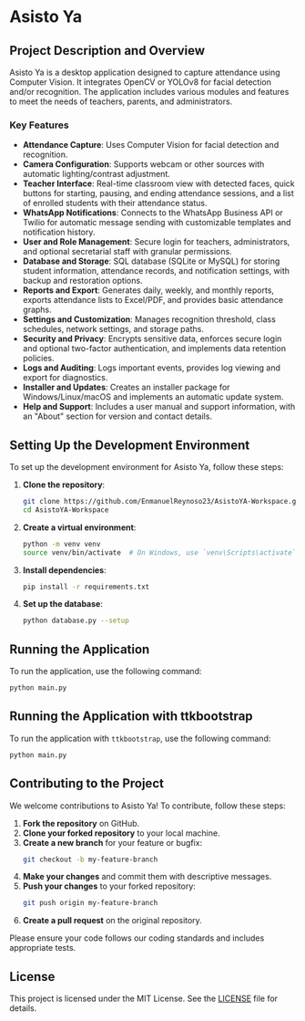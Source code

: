 # Asisto Ya

## Project Description and Overview

Asisto Ya is a desktop application designed to capture attendance using Computer Vision. It integrates OpenCV or YOLOv8 for facial detection and/or recognition. The application includes various modules and features to meet the needs of teachers, parents, and administrators.

### Key Features

- **Attendance Capture**: Uses Computer Vision for facial detection and recognition.
- **Camera Configuration**: Supports webcam or other sources with automatic lighting/contrast adjustment.
- **Teacher Interface**: Real-time classroom view with detected faces, quick buttons for starting, pausing, and ending attendance sessions, and a list of enrolled students with their attendance status.
- **WhatsApp Notifications**: Connects to the WhatsApp Business API or Twilio for automatic message sending with customizable templates and notification history.
- **User and Role Management**: Secure login for teachers, administrators, and optional secretarial staff with granular permissions.
- **Database and Storage**: SQL database (SQLite or MySQL) for storing student information, attendance records, and notification settings, with backup and restoration options.
- **Reports and Export**: Generates daily, weekly, and monthly reports, exports attendance lists to Excel/PDF, and provides basic attendance graphs.
- **Settings and Customization**: Manages recognition threshold, class schedules, network settings, and storage paths.
- **Security and Privacy**: Encrypts sensitive data, enforces secure login and optional two-factor authentication, and implements data retention policies.
- **Logs and Auditing**: Logs important events, provides log viewing and export for diagnostics.
- **Installer and Updates**: Creates an installer package for Windows/Linux/macOS and implements an automatic update system.
- **Help and Support**: Includes a user manual and support information, with an "About" section for version and contact details.

## Setting Up the Development Environment

To set up the development environment for Asisto Ya, follow these steps:

1. **Clone the repository**:
   ```bash
   git clone https://github.com/EnmanuelReynoso23/AsistoYA-Workspace.git
   cd AsistoYA-Workspace
   ```

2. **Create a virtual environment**:
   ```bash
   python -m venv venv
   source venv/bin/activate  # On Windows, use `venv\Scripts\activate`
   ```

3. **Install dependencies**:
   ```bash
   pip install -r requirements.txt
   ```

4. **Set up the database**:
   ```bash
   python database.py --setup
   ```

## Running the Application

To run the application, use the following command:

```bash
python main.py
```

## Running the Application with ttkbootstrap

To run the application with `ttkbootstrap`, use the following command:

```bash
python main.py
```

## Contributing to the Project

We welcome contributions to Asisto Ya! To contribute, follow these steps:

1. **Fork the repository** on GitHub.
2. **Clone your forked repository** to your local machine.
3. **Create a new branch** for your feature or bugfix:
   ```bash
   git checkout -b my-feature-branch
   ```
4. **Make your changes** and commit them with descriptive messages.
5. **Push your changes** to your forked repository:
   ```bash
   git push origin my-feature-branch
   ```
6. **Create a pull request** on the original repository.

Please ensure your code follows our coding standards and includes appropriate tests.

## License

This project is licensed under the MIT License. See the [LICENSE](LICENSE) file for details.
